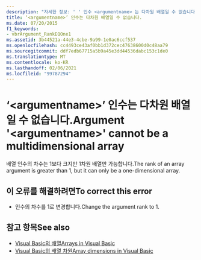 ```yaml
---
description: "자세한 정보: ' ' 인수 <argumentname> 는 다차원 배열일 수 없습니다."
title: ‘<argumentname>’ 인수는 다차원 배열일 수 없습니다.
ms.date: 07/20/2015
f1_keywords:
- vbrArgument_RankEQOne1
ms.assetid: 3b44521a-44e3-4cbe-9a99-1e0ac6ccf537
ms.openlocfilehash: cc4493ce43af0bb1d372cec47638600d0c48aa79
ms.sourcegitcommit: ddf7edb67715a5b9a45e3dd44536dabc153c1de0
ms.translationtype: MT
ms.contentlocale: ko-KR
ms.lasthandoff: 02/06/2021
ms.locfileid: "99787294"
---
```

# <a name="argument-argumentname-cannot-be-a-multidimensional-array"></a><span data-ttu-id="47515-103">‘\<argumentname>’ 인수는 다차원 배열일 수 없습니다.</span><span class="sxs-lookup"><span data-stu-id="47515-103">Argument '\<argumentname>' cannot be a multidimensional array</span></span>

<span data-ttu-id="47515-104">배열 인수의 차수는 1보다 크지만 1차원 배열만 가능합니다.</span><span class="sxs-lookup"><span data-stu-id="47515-104">The rank of an array argument is greater than 1, but it can only be a one-dimensional array.</span></span>  
  
## <a name="to-correct-this-error"></a><span data-ttu-id="47515-105">이 오류를 해결하려면</span><span class="sxs-lookup"><span data-stu-id="47515-105">To correct this error</span></span>  
  
- <span data-ttu-id="47515-106">인수의 차수를 1로 변경합니다.</span><span class="sxs-lookup"><span data-stu-id="47515-106">Change the argument rank to 1.</span></span>  
  
## <a name="see-also"></a><span data-ttu-id="47515-107">참고 항목</span><span class="sxs-lookup"><span data-stu-id="47515-107">See also</span></span>

- [<span data-ttu-id="47515-108">Visual Basic의 배열</span><span class="sxs-lookup"><span data-stu-id="47515-108">Arrays in Visual Basic</span></span>](../programming-guide/language-features/arrays/index.md)
- [<span data-ttu-id="47515-109">Visual Basic의 배열 차원</span><span class="sxs-lookup"><span data-stu-id="47515-109">Array dimensions in Visual Basic</span></span>](../programming-guide/language-features/arrays/array-dimensions.md)
